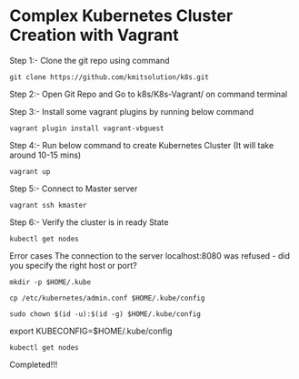 # Complex Kubernetes Cluster Creation with Vagrant

Step 1:- Clone the git repo using command
```
git clone https://github.com/kmitsolution/k8s.git
```
Step 2:- Open Git Repo and Go to k8s/K8s-Vagrant/ on command terminal

Step 3:- Install some vagrant plugins by running below command
```
vagrant plugin install vagrant-vbguest
```
Step 4:- Run below command to create Kubernetes Cluster (It will take around 10-15 mins)
```
vagrant up
```
Step 5:- Connect to Master server
```
vagrant ssh kmaster
```
Step 6:- Verify the cluster is in ready State
```
kubectl get nodes
```
Error cases
The connection to the server localhost:8080 was refused - did you specify the right host or port?
```
mkdir -p $HOME/.kube
```
```
cp /etc/kubernetes/admin.conf $HOME/.kube/config
```
```
sudo chown $(id -u):$(id -g) $HOME/.kube/config
```
export KUBECONFIG=$HOME/.kube/config
```
kubectl get nodes
```
Completed!!!
